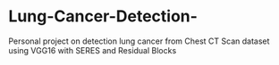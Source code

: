 # Lung-Cancer-Detection-
Personal project on detection lung cancer from Chest CT Scan dataset using VGG16 with SERES and Residual Blocks
